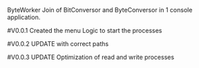 ByteWorker
Join of BitConversor and ByteConversor in 1 console application.

#V0.0.1
Created the menu
Logic to start the processes

#V0.0.2
UPDATE with correct paths

#V0.0.3
UPDATE
Optimization of read and write processes
